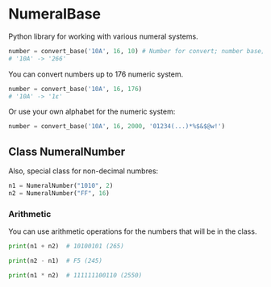 # NumeralBase

Python library for working with various numeral systems.

```python
number = convert_base('10A', 16, 10) # Number for convert; number base; convertion to base
# '10A' -> '266'
```

You can convert numbers up to 176 numeric system.
```python
number = convert_base('10A', 16, 176)
# '10A' -> '1ε'
```

Or use your own alphabet for the numeric system:
```python
number = convert_base('10A', 16, 2000, '01234(...)*%$&$@w!')
```


## Class NumeralNumber

Also, special class for non-decimal numbres:
```python
n1 = NumeralNumber("1010", 2)
n2 = NumeralNumber("FF", 16)
```


### Arithmetic


You can use arithmetic operations for the numbers that will be in the class.

```python
print(n1 + n2)  # 10100101 (265)

print(n2 - n1)  # F5 (245)

print(n1 * n2)  # 111111100110 (2550)
```
